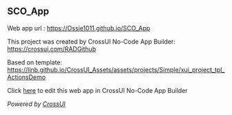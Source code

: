 ## SCO_App
Web app url : https://Ossie1011.github.io/SCO_App

This project was created by CrossUI No-Code App Builder: https://crossui.com/RADGithub

Based on template: https://linb.github.io/CrossUI_Assets/assets/projects/Simple/xui_project_tpl_ActionsDemo

Click [here](https://crossui.com/RADGithub/#!from=github&owner=Ossie1011&repo=SCO_App) to edit this web app in CrossUI No-Code App Builder

<i>Powered by [CrossUI](https://crossui.com)</i>
